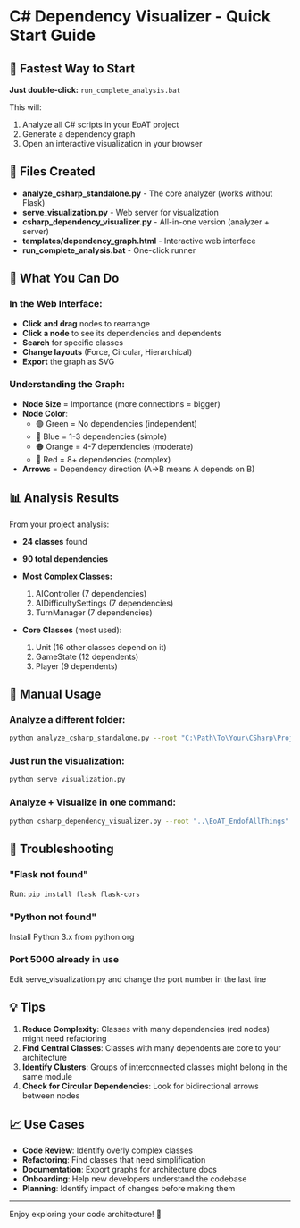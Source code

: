 # C# Dependency Visualizer - Quick Start Guide

## 🚀 Fastest Way to Start

**Just double-click:** `run_complete_analysis.bat`

This will:
1. Analyze all C# scripts in your EoAT project
2. Generate a dependency graph
3. Open an interactive visualization in your browser

## 📁 Files Created

- **analyze_csharp_standalone.py** - The core analyzer (works without Flask)
- **serve_visualization.py** - Web server for visualization
- **csharp_dependency_visualizer.py** - All-in-one version (analyzer + server)
- **templates/dependency_graph.html** - Interactive web interface
- **run_complete_analysis.bat** - One-click runner

## 🎯 What You Can Do

### In the Web Interface:
- **Click and drag** nodes to rearrange
- **Click a node** to see its dependencies and dependents
- **Search** for specific classes
- **Change layouts** (Force, Circular, Hierarchical)
- **Export** the graph as SVG

### Understanding the Graph:
- **Node Size** = Importance (more connections = bigger)
- **Node Color**:
  - 🟢 Green = No dependencies (independent)
  - 🔵 Blue = 1-3 dependencies (simple)
  - 🟠 Orange = 4-7 dependencies (moderate)
  - 🔴 Red = 8+ dependencies (complex)
- **Arrows** = Dependency direction (A→B means A depends on B)

## 📊 Analysis Results

From your project analysis:
- **24 classes** found
- **90 total dependencies**
- **Most Complex Classes:**
  1. AIController (7 dependencies)
  2. AIDifficultySettings (7 dependencies)
  3. TurnManager (7 dependencies)

- **Core Classes** (most used):
  1. Unit (16 other classes depend on it)
  2. GameState (12 dependents)
  3. Player (9 dependents)

## 🔧 Manual Usage

### Analyze a different folder:
```bash
python analyze_csharp_standalone.py --root "C:\Path\To\Your\CSharp\Project"
```

### Just run the visualization:
```bash
python serve_visualization.py
```

### Analyze + Visualize in one command:
```bash
python csharp_dependency_visualizer.py --root "..\EoAT_EndofAllThings"
```

## 🐛 Troubleshooting

### "Flask not found"
Run: `pip install flask flask-cors`

### "Python not found"
Install Python 3.x from python.org

### Port 5000 already in use
Edit serve_visualization.py and change the port number in the last line

## 💡 Tips

1. **Reduce Complexity**: Classes with many dependencies (red nodes) might need refactoring
2. **Find Central Classes**: Classes with many dependents are core to your architecture
3. **Identify Clusters**: Groups of interconnected classes might belong in the same module
4. **Check for Circular Dependencies**: Look for bidirectional arrows between nodes

## 📈 Use Cases

- **Code Review**: Identify overly complex classes
- **Refactoring**: Find classes that need simplification
- **Documentation**: Export graphs for architecture docs
- **Onboarding**: Help new developers understand the codebase
- **Planning**: Identify impact of changes before making them

---

Enjoy exploring your code architecture! 🎉
